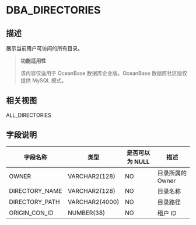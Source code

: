 DBA_DIRECTORIES
====================================

描述
--------------------

展示当前用户可访问的所有目录。

> **功能适用性**
>
> 该内容仅适用于 OceanBase 数据库企业版。OceanBase 数据库社区版仅提供 MySQL 模式。

相关视图
----------------------

ALL_DIRECTORIES

字段说明
----------------------

|    **字段名称**    |     **类型**     | **是否可以为 NULL** |   **描述**    |
|----------------|----------------|----------------|-------------|
| OWNER          | VARCHAR2(128)  | NO             | 目录所属的 Owner |
| DIRECTORY_NAME | VARCHAR2(128)  | NO             | 目录名称        |
| DIRECTORY_PATH | VARCHAR2(4000) | NO             | 目录路径        |
| ORIGIN_CON_ID  | NUMBER(38)     | NO             | 租户 ID       |
